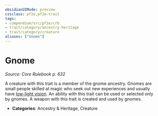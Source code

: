 ```yaml
---
obsidianUIMode: preview
cssclass: pf2e,pf2e-trait
tags:
- compendium/src/pf2e/crb
- trait/category/ancestry-heritage
- trait/category/creature
aliases: ["Gnome"]
---
```

# Gnome  
*Source: Core Rulebook p. 632*  

A creature with this trait is a member of the gnome ancestry. Gnomes are small people skilled at magic who seek out new experiences and usually have [low-light vision](../abilities/low-light-vision.md). An ability with this trait can be used or selected only by gnomes. A weapon with this trait is created and used by gnomes.

- **Categories**: Ancestry & Heritage, Creature